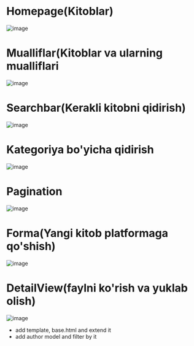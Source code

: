 # Homepage(Kitoblar)

![image](https://github.com/0101mirabror/freebooksplatform/assets/99737165/a29aae2f-0205-4acf-a5bb-d85cc4635277)

# Mualliflar(Kitoblar va ularning mualliflari

![image](https://github.com/0101mirabror/freebooksplatform/assets/99737165/4a250c33-abc3-4738-b81e-bdfc2df653a4)

# Searchbar(Kerakli kitobni qidirish)

![image](https://github.com/0101mirabror/freebooksplatform/assets/99737165/6e66b570-4d2b-4e45-ada1-567d75c9ceed)

# Kategoriya bo'yicha qidirish

![image](https://github.com/0101mirabror/freebooksplatform/assets/99737165/8924c283-4405-42b5-8303-ede5be6b1bf8)

# Pagination

![image](https://github.com/0101mirabror/freebooksplatform/assets/99737165/81c442d5-00ee-4554-b8fb-07a443cc6d70)

# Forma(Yangi kitob platformaga qo'shish)

![image](https://github.com/0101mirabror/freebooksplatform/assets/99737165/5501bacc-5270-407e-a812-73a44ce597b3)

# DetailView(faylni ko'rish va yuklab olish)
![image](https://github.com/0101mirabror/freebooksplatform/assets/99737165/e6198fda-7892-43a6-b960-d1a60ac6b797)


- add template, base.html and extend it
- add author model and filter by it
